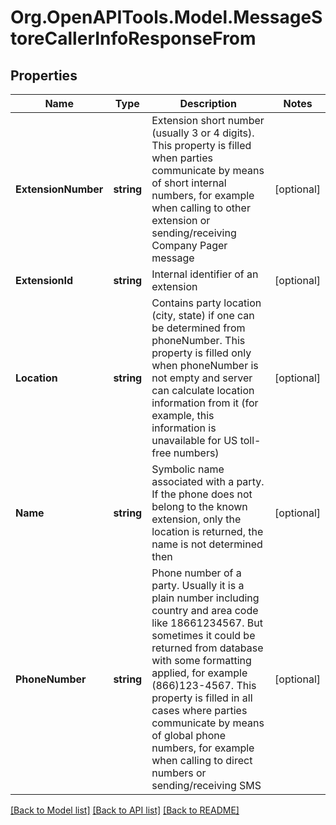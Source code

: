 
# Org.OpenAPITools.Model.MessageStoreCallerInfoResponseFrom

## Properties

Name | Type | Description | Notes
------------ | ------------- | ------------- | -------------
**ExtensionNumber** | **string** | Extension short number (usually 3 or 4 digits). This property is filled when parties communicate by means of short internal numbers, for example when calling to other extension or sending/receiving Company Pager message | [optional] 
**ExtensionId** | **string** | Internal identifier of an extension | [optional] 
**Location** | **string** | Contains party location (city, state) if one can be determined from phoneNumber. This property is filled only when phoneNumber is not empty and server can calculate location information from it (for example, this information is unavailable for US toll-free numbers) | [optional] 
**Name** | **string** | Symbolic name associated with a party. If the phone does not belong to the known extension, only the location is returned, the name is not determined then | [optional] 
**PhoneNumber** | **string** | Phone number of a party. Usually it is a plain number including country and area code like 18661234567. But sometimes it could be returned from database with some formatting applied, for example (866)123-4567. This property is filled in all cases where parties communicate by means of global phone numbers, for example when calling to direct numbers or sending/receiving SMS | [optional] 

[[Back to Model list]](../README.md#documentation-for-models)
[[Back to API list]](../README.md#documentation-for-api-endpoints)
[[Back to README]](../README.md)

